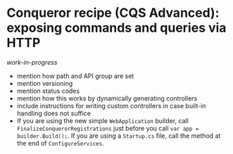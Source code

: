 # Conqueror recipe (CQS Advanced): exposing commands and queries via HTTP

_work-in-progress_

- mention how path and API group are set
- mention versioning
- mention status codes
- mention how this works by dynamically generating controllers
- include instructions for writing custom controllers in case built-in handling does not suffice
- If you are using the new simple `WebApplication` builder, call `FinalizeConquerorRegistrations` just before you call `var app = builder.Build();`. If you are using a `Startup.cs` file, call the method at the end of `ConfigureServices`.
